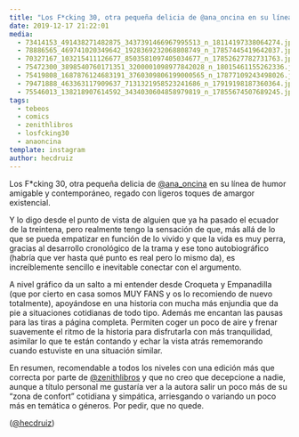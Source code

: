 ```yaml
---
title: "Los F*cking 30, otra pequeña delicia de @ana_oncina en su línea de humor amigable y contemporáneo, regado con ligeros toques de amargor existencial"
date: 2019-12-17 21:22:01
media: 
  - 73414153_491438271482875_3437391466967995513_n_18114197338064274.jpg
  - 78886565_469741020349642_1928369232068808749_n_17857445419642037.jpg
  - 70327167_103215411126677_8503581097405034677_n_17852627782731763.jpg
  - 75472300_3898540760171351_3200001098977842028_n_18015461155262336.jpg
  - 75419808_1687876124683191_3760309806199000565_n_17877109243498026.jpg
  - 79471888_463363117909637_7131321958523241686_n_17919198187360364.jpg
  - 75546013_138218907614592_3434030604858979819_n_17855674507689245.jpg
tags: 
  - tebeos
  - comics
  - zenithlibros
  - losfcking30
  - anaoncina
template: instagram
author: hecdruiz
---
```


Los F*cking 30, otra pequeña delicia de [@ana_oncina](https://instagram.com/ana_oncina) en su línea de humor amigable y contemporáneo, regado con ligeros toques de amargor existencial.


Y lo digo desde el punto de vista de alguien que ya ha pasado el ecuador de la treintena, pero realmente tengo la sensación de que, más allá de lo que se pueda empatizar en función de lo vivido y que la vida es muy perra, gracias al desarrollo cronológico de la trama y ese tono autobiográfico (habría que ver hasta qué punto es real pero lo mismo da), es increíblemente sencillo e inevitable conectar con el argumento.


A nivel gráfico da un salto a mi entender desde Croqueta y Empanadilla (que por cierto en casa somos MUY FANS y os lo recomiendo de nuevo totalmente), apoyándose en una historia con mucha más enjundia que da pie a situaciones cotidianas de todo tipo. Además me encantan las pausas para las tiras a página completa. Permiten coger un poco de aire y frenar suavemente el ritmo de la historia para disfrutarla con más tranquilidad, asimilar lo que te están contando y echar la vista atrás rememorando cuando estuviste en una situación similar.


En resumen, recomendable a todos los niveles con una edición más que correcta por parte de [@zenithlibros](https://instagram.com/zenithlibros) y que no creo que decepcione a nadie, aunque a título personal me gustaría ver a la autora salir un poco más de su “zona de confort” cotidiana y simpática, arriesgando o variando un poco más en temática o géneros. Por pedir, que no quede.


([@hecdruiz](https://instagram.com/hecdruiz))



